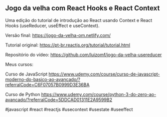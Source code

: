 ## Jogo da velha com React Hooks e React Context

Uma edição do tutorial de introdução ao React usando Context e React Hooks 
(useReducer, useEffect e useContext).

Versão final: https://jogo-da-velha-om.netlify.com/

Tutorial original:
https://pt-br.reactjs.org/tutorial/tutorial.html

Repositório do vídeo:
https://github.com/luizomf/jogo-da-velha-usereducer

Meus cursos:

Curso de JavaScript
https://www.udemy.com/course/curso-de-javascript-moderno-do-basico-ao-avancado/?referralCode=C6F07057B0999D3E36BA

Curso de Python
https://www.udemy.com/course/python-3-do-zero-ao-avancado/?referralCode=5DDCAD01311E2A9599B2

#javascript #react #reactjs #usecontext #usestate #useeffect